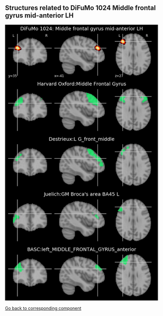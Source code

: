 


## Structures related to DiFuMo 1024 Middle frontal gyrus mid-anterior LH

![484](484.jpg "Structures related to DiFuMo 1024 Middle frontal gyrus mid-anterior LH")

[Go back to corresponding component](https://parietal-inria.github.io/DiFuMo/1024/html/484.html)